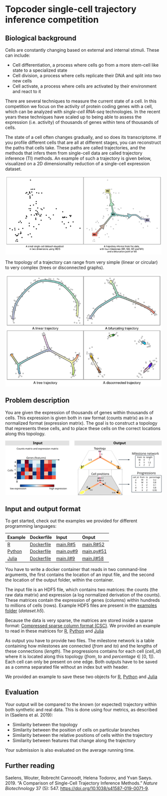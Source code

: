 Topcoder single-cell trajectory inference competition
================

## Biological background

Cells are constantly changing based on external and internal stimuli.
These can include:

  - Cell differentiation, a process where cells go from a more stem-cell
    like state to a specialized state
  - Cell division, a process where cells replicate their DNA and split
    into two new cells
  - Cell activate, a process where cells are activated by their
    environment and react to it

There are several techniques to measure the current state of a cell. In
this competition we focus on the activity of protein coding genes with a
cell, which can be analyzed with *single-cell RNA-seq* technologies. In
the recent years these techniques have scaled up to being able to assess
the expression (i.e. activity) of thousands of genes within tens of
thousands of cells.

The state of a cell often changes gradually, and so does its
transcriptome. If you profile different cells that are all at different
stages, you can reconstruct the paths that cells take. These paths are
called trajectories, and the methods that infers them from single-cell
data are called trajectory inference (TI) methods. An example of such a
trajectory is given below, visualized on a 2D dimensionality reduction
of a single-cell expression dataset.

![](description_files/figure-gfm/unnamed-chunk-2-1.png)<!-- -->

The topology of a trajectory can range from very simple (linear or
circular) to very complex (trees or disconnected graphs).

![](description_files/figure-gfm/unnamed-chunk-3-1.png)<!-- -->

## Problem description

You are given the expression of thousands of genes within thousands of
cells. This expression is given both in raw format (counts matrix) as in
a normalized format (expression matrix). The goal is to construct a
topology that represents these cells, and to place these cells on the
correct locations along this topology.

![](img/input_output.svg)

## Input and output format

To get started, check out the examples we provided for different
programming
languages:

| Example                                | Dockerfile                                            | Input                                                | Onput                                                  |
| :------------------------------------- | :---------------------------------------------------- | :--------------------------------------------------- | :----------------------------------------------------- |
| [R](../containers/methods/r)           | [Dockerfile](../containers/methods/r/Dockerfile)      | [main.R\#5](../containers/methods/r/main.R#5)        | [main.R\#52](../containers/methods/r/main.R#52)        |
| [Python](../containers/methods/python) | [Dockerfile](../containers/methods/python/Dockerfile) | [main.py\#9](../containers/methods/python/main.py#9) | [main.py\#51](../containers/methods/python/main.py#51) |
| [Julia](../containers/methods/julia)   | [Dockerfile](../containers/methods/julia/Dockerfile)  | [main.jl\#9](../containers/methods/julia/main.jl#9)  | [main.jl\#58](../containers/methods/julia/main.jl#58)  |

You have to write a docker container that reads in two command-line
arguments, the first contains the location of an input file, and the
second the location of the output folder, within the container.

The input file is an HDF5 file, which contains two matrices: the counts
(the raw data matrix) and expression (a log normalized derivation of the
counts). These matrices contain the expression of genes (columns) within
hundreds to millions of cells (rows). Example HDF5 files are present in
the [examples folder](../examples) (*dataset.h5*).

Because the data is very sparse, the matrices are stored inside a sparse
format: [Compressed sparse column format
(CSC)](https://en.wikipedia.org/wiki/Sparse_matrix#Compressed_sparse_column_\(CSC_or_CCS\)).
We provided an example to read in these matrices for
[R](../containers/methods/r/main.R#5),
[Python](../containers/methods/python/main.py#9) and
[Julia](../containers/methods/julia/main.jl#9)

As output you have to provide two files. The milestone network is a
table containing how milestones are connected (*from* and *to*) and the
lengths of these connections (*length*). The progressions contains for
each cell (*cell\_id*) where it is located along this topology (*from*,
*to* and *percentage* ∈ \[0, 1\]). Each cell can only be present on one
edge. Both outputs have to be saved as a comma separated file without an
index but with header.

We provided an example to save these two objects for
[R](../containers/methods/r/main.R#5),
[Python](../containers/methods/python/main.py#9) and
[Julia](../containers/methods/julia/main.jl#9)

## Evaluation

Your output will be compared to the known (or expected) trajectory
within both synthetic and real data. This is done using four metrics, as
described in (Saelens et al. 2019):

  - Similarity between the topology
  - Similarity between the position of cells on particular branches
  - Similarity between the relative positions of cells within the
    trajectory
  - Similarity between features that change along the trajectory

Your submission is also evaluated on the average running time.

## Further reading

<div id="refs" class="references">

<div id="ref-Saelens_Cannoodt_Todorov_Saeys_2019">

Saelens, Wouter, Robrecht Cannoodt, Helena Todorov, and Yvan Saeys.
2019. “A Comparison of Single-Cell Trajectory Inference Methods.”
*Nature Biotechnology* 37 (5): 547.
<https://doi.org/10.1038/s41587-019-0071-9>.

</div>

</div>
